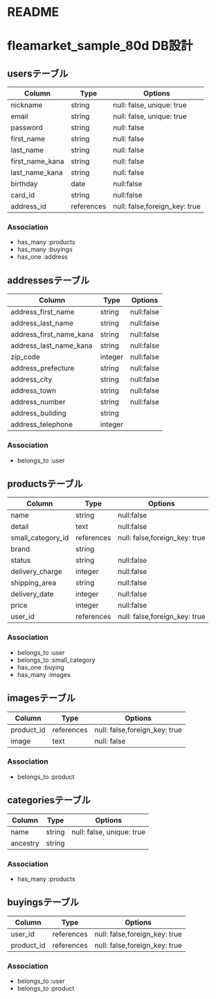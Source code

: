 # README

# fleamarket_sample_80d DB設計

## usersテーブル
|Column|Type|Options|
|------|----|-------|
|nickname|string|null: false, unique: true|
|email|string|null: false, unique: true|
|password|string|null: false|
|first_name|string|null: false|
|last_name|string|null: false|
|first_name_kana|string|null: false|
|last_name_kana|string|null: false|
|birthday|date|null:false|
|card_id|string|null:false|
|address_id|references|null: false,foreign_key: true|

### Association
- has_many :products
- has_many :buyings
- has_one :address

## addressesテーブル
|Column|Type|Options|
|------|----|-------|
|address_first_name|string|null:false|
|address_last_name|string|null:false|
|address_first_name_kana|string|null:false|
|address_last_name_kana|string|null:false|
|zip_code|integer|null:false|
|address_prefecture|string|null:false|
|address_city|string|null:false|
|address_town|string|null:false|
|address_number|string|null:false|
|address_building|string||
|address_telephone|integer||

### Association
- belongs_to :user

## productsテーブル
|Column|Type|Options|
|------|----|-------|
|name|string|null:false|
|detail|text|null:false|
|small_category_id|references|null: false,foreign_key: true|
|brand|string||
|status|string|null:false|
|delivery_charge|integer|null:false|
|shipping_area|string|null:false|
|delivery_date|integer|null:false|
|price|integer|null:false|
|user_id|references|null: false,foreign_key: true|

### Association
- belongs_to :user
- belongs_to :small_category
- has_one :buying
- has_many :images

## imagesテーブル
|Column|Type|Options|
|------|----|-------|
|product_id|references|null: false,foreign_key: true|
|image|text|null: false|

### Association
- belongs_to :product


## categoriesテーブル
|Column|Type|Options|
|------|----|-------|
|name|string|null: false, unique: true|
|ancestry|string||

### Association
- has_many :products

## buyingsテーブル
|Column|Type|Options|
|------|----|-------|
|user_id|references|null: false,foreign_key: true|
|product_id|references|null: false,foreign_key: true|

### Association
- belongs_to :user
- belongs_to :product

